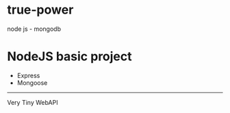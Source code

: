 # true-power
node js - mongodb 


NodeJS basic project
===================

- Express
- Mongoose

------------------------
Very Tiny WebAPI

